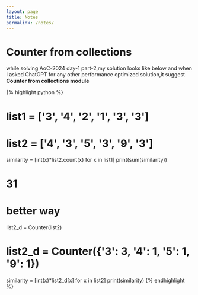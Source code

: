 ```yaml
---
layout: page
title: Notes
permalink: /notes/
---
```


# Counter from collections

while solving AoC-2024 day-1 part-2,my solution looks like below and when I asked ChatGPT for any other performance optimized solution,it suggest **Counter from collections module**

{% highlight python %}
# list1 = ['3', '4', '2', '1', '3', '3']
# list2 = ['4', '3', '5', '3', '9', '3']

similarity = [int(x)*list2.count(x) for x in list1]
print(sum(similarity))

# 31

# better way
list2_d = Counter(list2)

# list2_d = Counter({'3': 3, '4': 1, '5': 1, '9': 1})

similarity = [int(x)*list2_d[x] for x in list2]
print(similarity)
{% endhighlight %}

